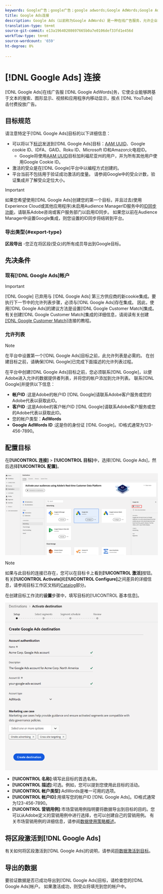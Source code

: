 ```yaml
---
keywords: Google广告；google广告；google adwords;Google AdWords;Google Adwords
title: Google Ads连接
description: Google Ads（以前称为Google AdWords）是一种在线广告服务，允许企业在基于文本的搜索、图形显示、YouTube视频和应用程序内移动显示中按点击付费广告。
translation-type: tm+mt
source-git-commit: e13a19640208697665b0a7e0106def33fd1e456d
workflow-type: tm+mt
source-wordcount: '659'
ht-degree: 0%

---
```



# [!DNL Google Ads] 连接

[!DNL Google Ads]在线广告服 [!DNL Google AdWords]务，它使企业能够跨基于文本的搜索、图形显示、视频和应用程序内移动显示，按点 [!DNL YouTube] 击付费投放广告。

## 目标规范

请注意特定于[!DNL Google Ads]目标的以下详细信息：

* 可以将以下[标识](../../../identity-service/namespaces.md)发送到[!DNL Google Ads]目标：[AAM UUID](https://experienceleague.adobe.com/docs/audience-manager/user-guide/reference/ids-in-aam.html?lang=en)、Google cookie ID、IDFA、GAID、Roku ID、Microsoft ID和Amazon火电视ID。
   * Google将使用[AAM UUID](https://experienceleague.adobe.com/docs/audience-manager/user-guide/reference/ids-in-aam.html?lang=en)目标加利福尼亚州的用户，并为所有其他用户使用Google Cookie ID。
* 激活的受众是在[!DNL Google]平台中以编程方式创建的。
* 平台当前不包括用于验证成功激活的度量。 请参阅Google中的受众计数，验证集成并了解受众定位大小。

>[!IMPORTANT]
>
>如果您希望使用[!DNL Google Ads]创建您的第一个目标，并且过去(使用Experience Cloud或其他应用程序)未启用Audience ManagerID服务中的[ID同步功能](https://experienceleague.adobe.com/docs/id-service/using/id-service-api/methods/idsync.html)，请联系Adobe咨询或客户服务部门以启用ID同步。 如果您以前在Audience Manager中设置Google集成，则您设置的ID同步将结转到平台。

### 导出类型{#export-type}

**区段导出** -您正在将区段(受众)的所有成员导出到Google目标。

## 先决条件

### 现有[!DNL Google Ads]帐户

>[!IMPORTANT]
>
> [!DNL Google] 已弃用与 [!DNL Google Ads] 第三方供应商的新cookie集成。要执行下一节中的允许列表步骤，必须与[!DNL Google Ads]存在集成。 因此，使用[!DNL Google Ads]的建议方法是设置[!DNL Google Customer Match]集成。 有关创建[!DNL Google Customer Match]集成的详细信息，请阅读有关创建[[!DNL Google Customer Match]](./google-customer-match.md)连接的教程。

### 允许列表

>[!NOTE]
>
>在平台中设置第一个[!DNL Google Ads]目标之前，此允许列表是必需的。 在创建目标之前，请确保[!DNL Google]已完成下面描述的允许列表过程。

在平台中创建[!DNL Google Ads]目标之前，您必须联系[!DNL Google]，以便Adobe进入允许的数据提供者列表，并将您的帐户添加到允许列表。 联系[!DNL Google]并提供以下信息：

* **帐户ID** :这是Adobe的帐户ID  [!DNL Google]请联系Adobe客户服务或您的Adobe代表以获取此ID。
* **客户ID** :这是Adobe的客户帐户ID  [!DNL Google]请联系Adobe客户服务或您的Adobe代表以获取此ID。
* 您的帐户类型：**AdWords**
* **Google AdWords ID** :这是你的身份证 [!DNL Google]。ID格式通常为123-456-7890。

## 配置目标

在&#x200B;**[!UICONTROL 连接]** > **[!UICONTROL 目标]**&#x200B;中，选择[!DNL Google Ads]，然后选择&#x200B;**[!UICONTROL 配置]**。

![连接Google广告目标](../../assets/catalog/advertising/google-ads-destination/catalog.png)

>[!NOTE]
>
>如果与此目标的连接已存在，您可以在目标卡上看到&#x200B;**[!UICONTROL 激活]**&#x200B;按钮。 有关&#x200B;**[!UICONTROL Activate]**&#x200B;和&#x200B;**[!UICONTROL Configure]**&#x200B;之间差异的详细信息，请参阅目标工作区文档的[Catalog](../../ui/destinations-workspace.md#catalog)部分。

在创建目标工作流的&#x200B;**设置**&#x200B;步骤中，填写目标的[!UICONTROL 基本信息]。

![Google Ads的基本信息](../../assets/catalog/advertising/google-ads-destination/setup.png)

* **[!UICONTROL 名称]**:填写此目标的首选名称。
* **[!UICONTROL 描述]**:可选。例如，您可以提到您使用此目标的活动。
* **[!UICONTROL 帐户类型]**:AdWords是唯一可用的选项。
* **[!UICONTROL 帐户ID]**:用填写您的帐户ID  [!DNL Google Ads]。ID格式通常为123-456-7890。
* **[!UICONTROL 营销用例]**:市场营销用例指明要将数据导出到目标的目的。您可以从Adobe定义的营销用例中进行选择，也可以创建自己的营销用例。 有关市场营销用例的详细信息，请参阅[数据使用策略概述](../../../data-governance/policies/overview.md)。

## 将区段激活到[!DNL Google Ads]

有关如何将区段激活到[!DNL Google Ads]的说明，请参阅[将数据激活到目标](../../ui/activate-destinations.md)。

## 导出的数据

要验证数据是否已成功导出到[!DNL Google Ads]目标，请检查您的[!DNL Google Ads]帐户。 如果激活成功，则受众将填充到您的帐户中。